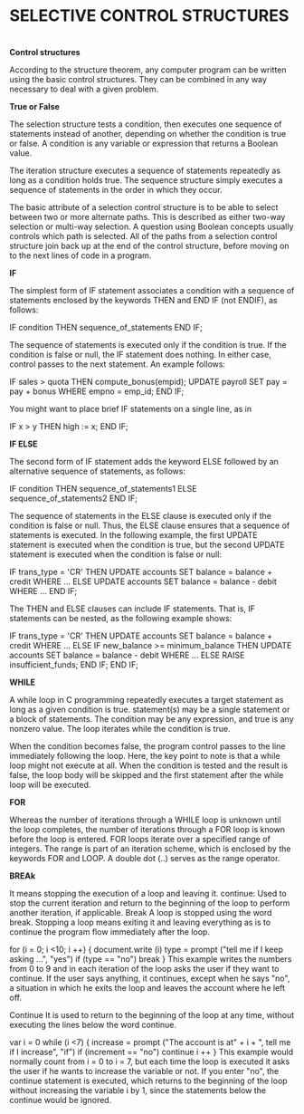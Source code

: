 # SELECTIVE CONTROL STRUCTURES <h1>
  
  **Control structures**
  
According to the structure theorem, any computer program can be written using the basic control structures. They can be combined in any way necessary to deal with a given problem.

**True or False**

The selection structure tests a condition, then executes one sequence of statements instead of another, depending on whether the condition is true or false. A condition is any variable or expression that returns a Boolean value.

The iteration structure executes a sequence of statements repeatedly as long as a condition holds true. The sequence structure simply executes a sequence of statements in the order in which they occur.

The basic attribute of a selection control structure is to be able to select between two or more alternate paths. This is described as either two-way selection or multi-way selection. A question using Boolean concepts usually controls which path is selected. All of the paths from a selection control structure join back up at the end of the control structure, before moving on to the next lines of code in a program.

**IF**

The simplest form of IF statement associates a condition with a sequence of statements enclosed by the keywords THEN and END IF (not ENDIF), as follows:

IF condition THEN
   sequence_of_statements
END IF;

The sequence of statements is executed only if the condition is true. If the condition is false or null, the IF statement does nothing. In either case, control passes to the next statement. An example follows:

IF sales > quota THEN
   compute_bonus(empid);
   UPDATE payroll SET pay = pay + bonus WHERE empno = emp_id;
END IF;

You might want to place brief IF statements on a single line, as in

IF x > y THEN high := x; END IF;

**IF ELSE**


The second form of IF statement adds the keyword ELSE followed by an alternative sequence of statements, as follows:

IF condition THEN
   sequence_of_statements1
ELSE
   sequence_of_statements2
END IF;

The sequence of statements in the ELSE clause is executed only if the condition is false or null. Thus, the ELSE clause ensures that a sequence of statements is executed. In the following example, the first UPDATE statement is executed when the condition is true, but the second UPDATE statement is executed when the condition is false or null:

IF trans_type = 'CR' THEN
   UPDATE accounts SET balance = balance + credit WHERE ...
ELSE
   UPDATE accounts SET balance = balance - debit WHERE ...
END IF;

The THEN and ELSE clauses can include IF statements. That is, IF statements can be nested, as the following example shows:

IF trans_type = 'CR' THEN
   UPDATE accounts SET balance = balance + credit WHERE ...
ELSE
   IF new_balance >= minimum_balance THEN
      UPDATE accounts SET balance = balance - debit WHERE ...
   ELSE
      RAISE insufficient_funds;
   END IF;
END IF;

**WHILE**

A while loop in C programming repeatedly executes a target statement as long as a given condition is true.
statement(s) may be a single statement or a block of statements. The condition may be any expression, and true is any nonzero value. The loop iterates while the condition is true.

When the condition becomes false, the program control passes to the line immediately following the loop.
Here, the key point to note is that a while loop might not execute at all. When the condition is tested and the result is false, the loop body will be skipped and the first statement after the while loop will be executed.

**FOR**

Whereas the number of iterations through a WHILE loop is unknown until the loop completes, the number of iterations through a FOR loop is known before the loop is entered. FOR loops iterate over a specified range of integers. The range is part of an iteration scheme, which is enclosed by the keywords FOR and LOOP. A double dot (..) serves as the range operator. 

**BREAk**

It means stopping the execution of a loop and leaving it.
continue: Used to stop the current iteration and return to the beginning of the loop to perform another iteration, if applicable.
Break
A loop is stopped using the word break. Stopping a loop means exiting it and leaving everything as is to continue the program flow immediately after the loop.

for (i = 0; i <10; i ++) {
   document.write (i)
   type = prompt ("tell me if I keep asking ...", "yes")
   if (type == "no")
      break
}
This example writes the numbers from 0 to 9 and in each iteration of the loop asks the user if they want to continue. If the user says anything, it continues, except when he says "no", a situation in which he exits the loop and leaves the account where he left off.

Continue
It is used to return to the beginning of the loop at any time, without executing the lines below the word continue.

var i = 0
while (i <7) {
   increase = prompt ("The account is at" + i + ", tell me if I increase", "if")
   if (increment == "no")
      continue
   i ++
}
This example would normally count from i = 0 to i = 7, but each time the loop is executed it asks the user if he wants to increase the variable or not. If you enter "no", the continue statement is executed, which returns to the beginning of the loop without increasing the variable i by 1, since the statements below the continue would be ignored.



